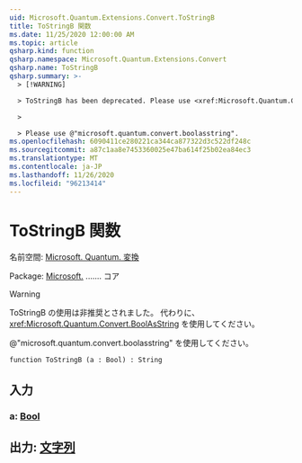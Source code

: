 ```yaml
---
uid: Microsoft.Quantum.Extensions.Convert.ToStringB
title: ToStringB 関数
ms.date: 11/25/2020 12:00:00 AM
ms.topic: article
qsharp.kind: function
qsharp.namespace: Microsoft.Quantum.Extensions.Convert
qsharp.name: ToStringB
qsharp.summary: >-
  > [!WARNING]

  > ToStringB has been deprecated. Please use <xref:Microsoft.Quantum.Convert.BoolAsString> instead.

  >

  > Please use @"microsoft.quantum.convert.boolasstring".
ms.openlocfilehash: 6090411ce280221ca344ca877322d3c522df248c
ms.sourcegitcommit: a87c1aa8e7453360025e47ba614f25b02ea84ec3
ms.translationtype: MT
ms.contentlocale: ja-JP
ms.lasthandoff: 11/26/2020
ms.locfileid: "96213414"
---
```

# <a name="tostringb-function"></a>ToStringB 関数

名前空間: [Microsoft. Quantum. 変換](xref:Microsoft.Quantum.Extensions.Convert)

Package: [Microsoft.](https://nuget.org/packages/Microsoft.Quantum.QSharp.Core) ....... コア


> [!WARNING]
> ToStringB の使用は非推奨とされました。 代わりに、<xref:Microsoft.Quantum.Convert.BoolAsString> を使用してください。
>
> @"microsoft.quantum.convert.boolasstring" を使用してください。



```qsharp
function ToStringB (a : Bool) : String
```


## <a name="input"></a>入力

### <a name="a--bool"></a>a: [Bool](xref:microsoft.quantum.lang-ref.bool)





## <a name="output--string"></a>出力: [文字列](xref:microsoft.quantum.lang-ref.string)

